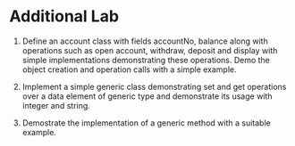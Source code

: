 # Additional Lab

1. Define an account class with fields accountNo, balance along with operations such as open account, 
withdraw, deposit and display with simple implementations demonstrating these operations. Demo the object
creation and operation calls with a simple example.

2. Implement a simple generic class demonstrating set and get operations over a data element of generic type
and demonstrate its usage with integer and string.

3. Demostrate the implementation of a generic method with a suitable example.